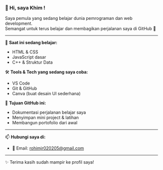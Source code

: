 ### 👋 Hi, saya Khim !

Saya pemula yang sedang belajar dunia pemrograman dan web development.  
Semangat untuk terus belajar dan membagikan perjalanan saya di GitHub 🚀

---

🌱 **Saat ini sedang belajar:**
- HTML & CSS
- JavaScript dasar
- C++ & Struktur Data

🛠 **Tools & Tech yang sedang saya coba:**
- VS Code
- Git & GitHub
- Canva (buat desain UI sederhana)

📌 **Tujuan GitHub ini:**
- Dokumentasi perjalanan belajar saya
- Menyimpan mini project & latihan
- Membangun portofolio dari awal

---

📫 **Hubungi saya di:**
- 📧 Email: rohimjr020205@gmail.com

---

✨ Terima kasih sudah mampir ke profil saya!
